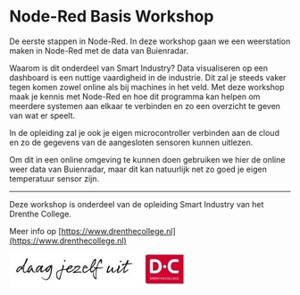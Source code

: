 # Node-Red Basis Workshop

De eerste stappen in Node-Red. In deze workshop gaan we een weerstation maken in Node-Red met de data van Buienradar. 

Waarom is dit onderdeel van Smart Industry? Data visualiseren op een dashboard is een nuttige vaardigheid in de industrie. Dit zal je steeds vaker tegen komen zowel online als bij machines in het veld. 
Met deze workshop maak je kennis met Node-Red en hoe dit programma kan helpen om meerdere systemen aan elkaar te verbinden en zo een overzicht te geven van wat er speelt.

In de opleiding zal je ook je eigen microcontroller verbinden aan de cloud en zo de gegevens van de aangesloten sensoren kunnen uitlezen.

Om dit in een online omgeving te kunnen doen gebruiken we hier de online weer data van Buienradar, maar dit kan natuurlijk net zo goed je eigen temperatuur sensor zijn.

------

Deze workshop is onderdeel van de opleiding Smart Industry van het Drenthe College.

Meer info op [https://www.drenthecollege.nl](https://www.drenthecollege.nl)



![](docs/daag-jezelf-uit-handtekening.jpg)

